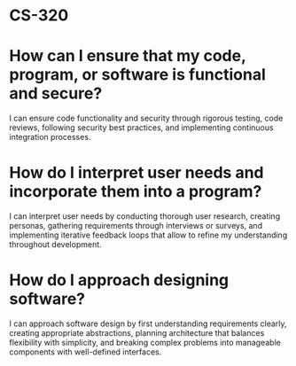 # CS-320

# How can I ensure that my code, program, or software is functional and secure?
I can ensure code functionality and security through rigorous testing, code reviews, following security best practices, and implementing continuous integration processes.

# How do I interpret user needs and incorporate them into a program?
I can interpret user needs by conducting thorough user research, creating personas, gathering requirements through interviews or surveys, and implementing iterative feedback loops that allow to refine my understanding throughout development.

# How do I approach designing software?
I can approach software design by first understanding requirements clearly, creating appropriate abstractions, planning architecture that balances flexibility with simplicity, and breaking complex problems into manageable components with well-defined interfaces.
